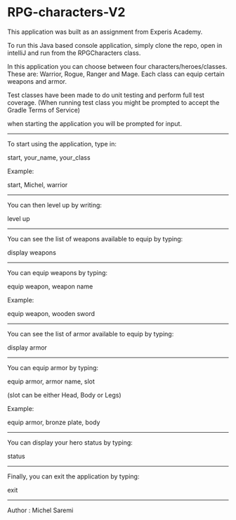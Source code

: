 # RPG-characters-V2

This application was built as an assignment from Experis Academy.

To run this Java based console application, simply clone the repo, open in intelliJ and run from the RPGCharacters class.

In this application you can choose between four characters/heroes/classes. These are: Warrior, Rogue, Ranger and Mage. Each class can equip certain weapons and armor.

Test classes have been made to do unit testing and perform full test coverage.
(When running test class you might be prompted to accept the Gradle Terms of Service)

when starting the application you will be prompted for input.

---------------------------------------------
To start using the application, type in:

start, your_name, your_class

Example:

start, Michel, warrior

---------------------------------------------

You can then level up by writing:

level up

---------------------------------------------

You can see the list of weapons available to equip by typing:

display weapons

---------------------------------------------

You can equip weapons by typing:

equip weapon, weapon name

Example:

equip weapon, wooden sword

---------------------------------------------

You can see the list of armor available to equip by typing:

display armor

---------------------------------------------

You can equip armor by typing:

equip armor, armor name, slot

(slot can be either Head, Body or Legs)

Example:

equip armor, bronze plate, body

---------------------------------------------

You can display your hero status by typing:

status

---------------------------------------------

Finally, you can exit the application by typing:

exit

---------------------------------------------

Author : Michel Saremi